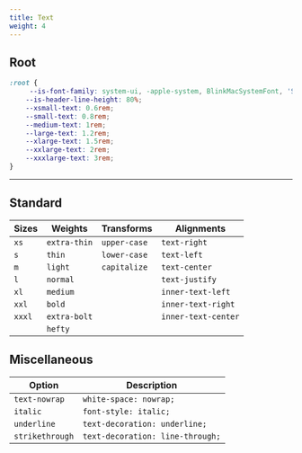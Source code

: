 ```yaml
---
title: Text
weight: 4
---
```


## Root 

```css
:root {
     --is-font-family: system-ui, -apple-system, BlinkMacSystemFont, 'Segoe UI', Roboto, Oxygen, Ubuntu, Cantarell, 'Open Sans', 'Helvetica Neue', sans-serif;
    --is-header-line-height: 80%;
    --xsmall-text: 0.6rem;
    --small-text: 0.8rem;
    --medium-text: 1rem;
    --large-text: 1.2rem;
    --xlarge-text: 1.5rem;
    --xxlarge-text: 2rem;
    --xxxlarge-text: 3rem;
}
```

---

## Standard

|Sizes|Weights|Transforms|Alignments|
|-|-|-|-|
|`xs`|`extra-thin`|`upper-case`|`text-right`|
|`s`|`thin`|`lower-case`|`text-left`|
|`m`|`light`|`capitalize`|`text-center`|
|`l`|`normal`||`text-justify`|
|`xl`|`medium`||`inner-text-left`|
|`xxl`|`bold`||`inner-text-right`|
|`xxxl`|`extra-bolt`||`inner-text-center`|
||`hefty`|||



## Miscellaneous 

|Option|Description|
|-|-|
|`text-nowrap`|`white-space: nowrap;`|
|`italic`|`font-style: italic;`|
|`underline`|`text-decoration: underline;`|
|`strikethrough`|`text-decoration: line-through;`|
